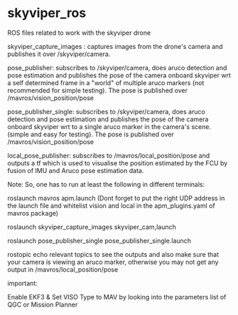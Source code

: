 # skyviper_ros
ROS files related to work with the skyviper drone

skyviper_capture_images : captures images from the drone's camera and publishes it over /skyviper/camera.

pose_publisher: subscribes to /skyviper/camera, does aruco detection and pose estimation and publishes the pose of the camera onboard skyviper wrt a self determined frame in a "world" of multiple aruco markers (not recommended for simple testing). The pose is published over /mavros/vision_position/pose

pose_publisher_single: subscribes to /skyviper/camera, does aruco detection and pose estimation and  publishes the pose of the camera onboard skyviper wrt to a single aruco marker in the camera's scene.(simple and easy for testing). The pose is published over /mavros/vision_position/pose

local_pose_publisher: subscribes to /mavros/local_position/pose and outputs a tf which is used to visualise the position estimated by the FCU by fusion of IMU and Aruco pose estimation data.

Note:
So, one has to run at least the following in different terminals:

roslaunch mavros apm.launch 
(Dont forget to put the right UDP address in the launch file and whitelist vision and local in the apm_plugins.yaml of mavros package)

roslaunch skyviper_capture_images skyviper_cam,launch

roslaunch pose_publisher_single pose_publisher_single.launch

rostopic echo relevant topics to see the outputs and also make sure that your camera is viewing an aruco marker, otherwise you may not get any output in /mavros/local_position/pose 

important:

Enable EKF3 &
Set VISO Type to MAV by looking into the parameters list of QGC or Mission Planner




